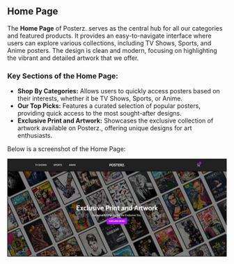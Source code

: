 ## Home Page

The **Home Page** of Posterz. serves as the central hub for all our categories and featured products. It provides an easy-to-navigate interface where users can explore various collections, including TV Shows, Sports, and Anime posters. The design is clean and modern, focusing on highlighting the vibrant and detailed artwork that we offer.

### Key Sections of the Home Page:

- **Shop By Categories:** Allows users to quickly access posters based on their interests, whether it be TV Shows, Sports, or Anime.
- **Our Top Picks:** Features a curated selection of popular posters, providing quick access to the most sought-after designs.
- **Exclusive Print and Artwork:** Showcases the exclusive collection of artwork available on Posterz., offering unique designs for art enthusiasts.

Below is a screenshot of the Home Page:

![Home Page](./Ecommerce/HomePage.png)
